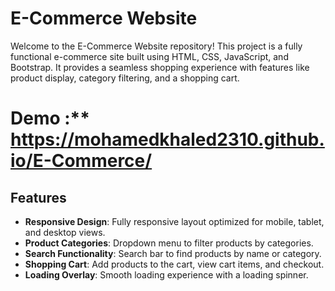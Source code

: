 # E-Commerce Website

Welcome to the E-Commerce Website repository! This project is a fully functional e-commerce site built using HTML, CSS, JavaScript, and Bootstrap. It provides a seamless shopping experience with features like product display, category filtering, and a shopping cart.
 # Demo :** https://mohamedkhaled2310.github.io/E-Commerce/
## Features

- **Responsive Design**: Fully responsive layout optimized for mobile, tablet, and desktop views.
- **Product Categories**: Dropdown menu to filter products by categories.
- **Search Functionality**: Search bar to find products by name or category.
- **Shopping Cart**: Add products to the cart, view cart items, and checkout.
- **Loading Overlay**: Smooth loading experience with a loading spinner.
